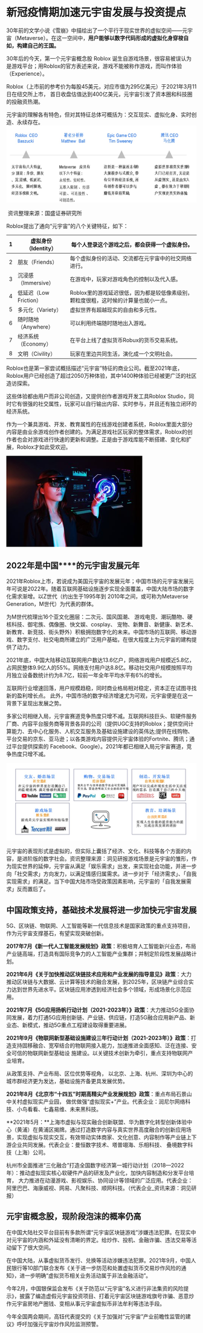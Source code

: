 # 新冠疫情期加速元宇宙发展与投资提点



30年前的文学小说《雪崩》中描绘出了一个平行于现实世界的虚拟空间——元宇宙（Metaverse）。在这一空间中，**用户能够以数字代码形成的虚拟化身穿梭自如，构建自己的王国。**

 

30年后的今天，第一个元宇宙概念股 Roblox 诞生自游戏场景，很容易被误认为是游戏平台；用Roblox的官方表述来说，游戏不能被称作游戏，而叫作体验（Experience）。

 

Roblox（上市前的参考价为每股45美元，对应市值为295亿美元）于2021年3月11日在纽交所上市， 首日收盘估值达到400亿美元，元宇宙引发了资本圈和科技圈的投融资热潮。

 

元宇宙的理解各有特色，但对其特征总体可概括为：交互现实、虚拟化身、实时创造、永续存在。
![1](4564131313.jpg)

​                                                                资讯整理来源：国盛证券研究所



Roblox提出了通向“元宇宙”的八个关键特征，如下：

 

| 1    | 虚拟身份（Identity）   | 每个人登录这个游戏之后，都会获得一个虚拟身份。               |
| ---- | ---------------------- | ------------------------------------------------------------ |
| 2    | 朋友（Friends）        | 每个虚拟身份的活动、交流都在元宇宙中的社交网络进行。         |
| 3    | 沉浸感（Immersive）    | 在游戏中，玩家对游戏角色的控制以及代入感。                   |
| 4    | 低延迟（Low Friction） | Roblox里的游戏延迟很低，因为都是较低像素级别，颗粒度很粗，这时候的计算量也就小一点。 |
| 5    | 多元化（Variety）      | 虚拟世界有超越现实的自由和多元性。                           |
| 6    | 随时随地（Anywhere）   | 可以利用终端随时随地出入游戏。                               |
| 7    | 经济系统（Economy）    | 在平台上线了虚拟货币Robux的货币交易系统。                    |
| 8    | 文明（Civility）       | 玩家在里边共同生活，演化成一个文明社会。                     |

 

Roblox也是第一家尝试概括描述“元宇宙”特征的商业公司。截至2021年底，Roblox用户已经创造了超过2050万种体验，其中1400种体验已经被更广泛的社区造访探索。

 

这些体验都由用户而非公司创造，又提供创作者游戏开发工具Roblox Studio，同时它有很强的社交属性，玩家可以自行输出内容、实时参与，并且还有独立闭环的经济系统。

 

作为一个兼具游戏、开发、教育属性的在线游戏创建者系统，Roblox里面大部分内容是由业余游戏创作者创建的。为满足游戏社区玩家的整体需求，Roblox的创作者也会对游戏进行快速的更新和调整。正是由于游戏库能不断搭建、变化和扩展，Roblox才如此受欢迎。

![2](shutterstock_1386781460-1-360x240.jpg)



## **2022年是中国****的元宇宙发展元年**

2021年Roblox上市，若说成为美国元宇宙的发展元年；中国市场的元宇宙发展元年可说是2022年。随着互联网基础设施逐步实现全面覆盖，中国大陆市场的数字化需求渐增。以Z世代（约出生于1995年到 2010年之间，或可称为Metaverse Generation，M世代）为代表的群体。

 

为M世代梳理出16个亚文化圈层：二次元、国风国潮、 游戏电竞、潮玩酷物、硬核科技、御宅族、偶像圈、快文娱、cosplay、 宠物、新舞音、新健康、新艺术、新教育、新竞技、街头野外）积极拥抱数字化的未来。中国市场的互联网、移动游戏、数字支付、社交电商所建立的广泛用户基础，在很大程度上为元宇宙的建构提供了动力。

 

2021年底，中国大陆移动互联网用户数达13.6亿户，网络游戏用户规模近5.8亿，占网民整体9.9亿人的55%。网络支付用户达8.8亿。移动社交用户规模按照平均月独立设备数统计约为8.7亿，较前一年全年平均水平有6%的增长。

 

互联网行业增速回落，用户规模趋稳，同时商业格局相对稳定，资本正在试图寻找新的盈利增长点。 此外，中国市场的数字经济增速尤为可观，元宇宙便是在这一背景下呈现出发展之势。

 

多家公司相继入局，元宇宙赛道竞争热度只增不减。互联网科技巨头、软硬件服务厂商、内容平台服务商等背景各异的公司（提供UGC支持的Roblox；提供空间计算能力、去中心化服务、人机交互服务及基础设施建设的英伟达;提供在线购物、平台交易的京东、亚马逊；以各类游戏内容提供元宇宙体验的Fortnite、腾讯；通过平台提供探索的 Facebook、Google）。2021年都已相继入局元宇宙赛道，竞争热度只增不减。

![3](468413131.jpg)

元宇宙的表现形式是虚拟的，但实际上囊括了经济、文化、科技等各个方面的内容，是进阶版的数字社会。资讯整理来源：洞见研报游戏场景是元宇宙的雏形，作为现实世界的延伸，元宇宙从满足「娱乐需求」出发，来实现社会功能，并进一步向「社交需求」方向发力，以满足情感归属需求。进一步对于「经济需求」、「自我实现需求」的满足。当下中国大陆市场受政策因素影响，元宇宙的「自我发展需求」反而置后了。

##  

## **中国政策支持，基础技术发展将进一步加快元宇宙发展**   

5G、区块链、物联网、人工智能等新一代信息技术是国家政策的重点支持项目，作为元宇宙支撑基石，有望实现突破创新。

 

**2017年7月《新一代人工智能发展规划》政策**：积极培育人工智能新兴业态，布局产业链高端，打造具有国际竞争力的人工智能产业集群；并制定阶段性发展战略计划。

 

**2021年6月《关于加快推动区块链技术应用和产业发展的指导意见》政策**：大力推动区块链与大数据、云计算等技术的融合发展，到2025年，区块链产业综合实力达到世界先进水平。区块链应用渗透到经济社会多个领域，形成场景化示范应用。

 

**2021年7月《5G应用扬帆行动计划（2021-2023年）》政策**：大力推动5G全面协同发展，着力打通5G应用创新链、产业链、供应链，打造5G融合应用新产品、新业态、新模式，推动5G重点工程建设取得重要进展。

 

**2021年9月《物联网新型基础设施建设三年行动计划（2021-2023年）》政策**：打造支持固移融合、宽窄结合的物联网接入能力，加速推进全面感知、泛在连接、安全可信的物联网新型基础设 施建设。以关键技术创新为牵引，重点支持物联网产业培育。

 

从政策支持、产业布局、区位优势等视角， 以北京、上海、杭州、深圳为中心的城市群经济更为发达，基础设施齐备更具发展优势。

 

**2021年8月《北京市“十四五”时期高精尖产业发展规划》政策**：重点布局石景山中关村虚拟现实产业园， 做优做强“虚拟现实+”产业。代表企业：润尼尔网络科技、小鸟看看、七鑫易维、未来黑科技。

 

**2021年5月：**上海市虚拟与现实融合创新联盟、华为数字化转型创新体验中心（黄浦）在黄浦区揭牌。通过打造数字内容与真实世界高度融合的创新应用场景，实现虚拟与现实交互，有效带动实体商家、文化创意、内容制作等产业链上下游企业共同发展。代表企业：曼恒数字技术、塔普翊海、乐相科技、 叠境数字科技（上海）公司。

 

杭州市全面推进“三化融合”打造全国数字经济第一城行动计划（2018—2022年）：推动虚拟现实核心软硬件产品的研发及产业化，加快内容制造和分发平台培育， 大力推进在动漫游戏、影视娱乐、协同设计等领域的广泛应用。代表企业：阿里巴巴、海康威视、网易、凡聚科技、顺网科技。（代表企业_资讯来源：洞见研报）

##  

## **元宇宙概念股，现阶段泡沫的概率仍高**

在中国大陆社交平台目前有多款所谓“元宇宙区块链游戏”涉嫌违法犯罪。在现实中对元宇宙的内涵和外延没有清晰的界定。给炒作、投机、金融诈骗、违法交易等活动留下了很大空间。

 

在中国大陆，从事虚拟货币发行、兑换等活动涉嫌违法犯罪。2021年9月，中国人民银行等10部门联合发布《关于进一步防范和处置虚拟货币交易炒作风险的通知》，进一步明确“虚拟货币相关业务活动属于非法金融活动”。

 

今年2月，中国银保监会发布《关于防范以“元宇宙”名义进行非法集资的风险提示》，披露了编造虚假元宇宙投资项目、打着元宇宙区块链游戏旗号诈骗、恶意炒作元宇宙房地产圈钱、变相从事元宇宙虚拟币非法牟利等违法手段。

 

今年全国两会期间，高钰代表提交的《关于加强对“元宇宙”产业前瞻性监管的建议》呼吁加强元宇宙炒作风险监测预警。